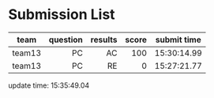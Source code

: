 # Submission List
team    | question  | results  | score | submit time
------|-----:|-----:| ----:|-----
team13 | PC | AC | 100 | 15:30:14.99
team13 | PC | RE | 0 | 15:27:21.77


update time: 15:35:49.04 
